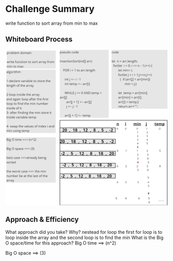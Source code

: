 # Challenge Summary
<!-- Description of the challenge -->
write function to sort array from min to max 
## Whiteboard Process
<!-- Embedded whiteboard image -->
![alt text](readme_sort.jpg)
## Approach & Efficiency
What approach did you take? Why?  nestead for loop the first for loop is to loop inside the array and the second loop is to find the min 
   What is the Big O space/time for this approach? 
   Big O time ==> (n^2)

Big O space ==> (3)

